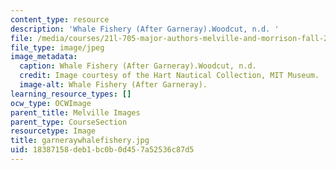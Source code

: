 ```yaml
---
content_type: resource
description: 'Whale Fishery (After Garneray).Woodcut, n.d. '
file: /media/courses/21l-705-major-authors-melville-and-morrison-fall-2003/18387158deb1bc0b0d457a52536c87d5_garneraywhalefishery.jpg
file_type: image/jpeg
image_metadata:
  caption: Whale Fishery (After Garneray).Woodcut, n.d.
  credit: Image courtesy of the Hart Nautical Collection, MIT Museum.
  image-alt: Whale Fishery (After Garneray).
learning_resource_types: []
ocw_type: OCWImage
parent_title: Melville Images
parent_type: CourseSection
resourcetype: Image
title: garneraywhalefishery.jpg
uid: 18387158-deb1-bc0b-0d45-7a52536c87d5
---
```

